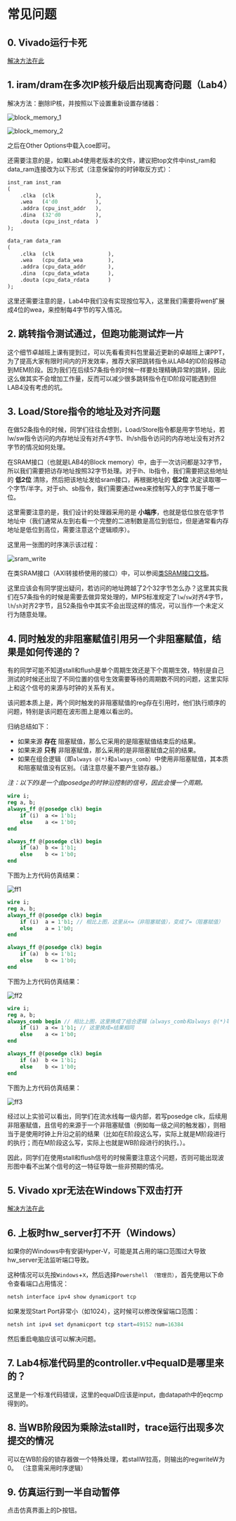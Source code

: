 # 常见问题

## 0. Vivado运行卡死

[解决方法在此](https://blog.csdn.net/yihuajack/article/details/120830612)

## 1. iram/dram在多次IP核升级后出现离奇问题（Lab4）

解决方法：删除IP核，并按照以下设置重新设置存储器：

![block_memory_1](../img/block_memory_1.png)

![block_memory_2](../img/block_memory_2.png)

之后在Other Options中载入coe即可。

还需要注意的是，如果Lab4使用老版本的文件，建议把top文件中inst_ram和data_ram连接改为以下形式（注意保留你的时钟取反方式）：

```sv
inst_ram inst_ram
(
    .clka  (clk             ),   
    .wea   (4'd0            ),
    .addra (cpu_inst_addr   ),
    .dina  (32'd0           ),
    .douta (cpu_inst_rdata  ) 
);

data_ram data_ram
(
    .clka  (clk                 ),   
    .wea   (cpu_data_wea        ),
    .addra (cpu_data_addr       ),
    .dina  (cpu_data_wdata      ),
    .douta (cpu_data_rdata      ) 
);
```

这里还需要注意的是，Lab4中我们没有实现按位写入，这里我们需要将wen扩展成4位的wea，来控制每4字节的写入情况。

## 2. 跳转指令测试通过，但跑功能测试炸一片

这个细节卓越班上课有提到过，可以先看看资料包里最近更新的卓越班上课PPT，为了提高大家有限时间内的开发效率，推荐大家把跳转指令从LAB4的ID阶段移动到MEM阶段。因为我们在后续57条指令的时候一样要处理精确异常的跳转，因此这么做其实不会增加工作量，反而可以减少很多跳转指令在ID阶段可能遇到但LAB4没有考虑的坑。

## 3. Load/Store指令的地址及对齐问题

在做52条指令的时候，同学们往往会想到，Load/Store指令都是用字节地址，若lw/sw指令访问的内存地址没有对齐4字节、lh/sh指令访问的内存地址没有对齐2字节的情况如何处理。

在SRAM接口（也就是LAB4的Block memory）中，由于一次访问都是32字节，所以我们需要把访存地址按照32字节处理。对于lh、lb指令，我们需要把这些地址的 **低2位** 清除，然后把该地址发给sram接口，再根据地址的 **低2位** 决定读取哪一个字节/半字。对于sh、sb指令，我们需要通过wea来控制写入的字节属于哪一位。

这里需要注意的是，我们设计的处理器采用的是 **小端序**，也就是低位放在低字节地址中（我们通常从左到右看一个完整的二进制数是高位到低位，但是通常看内存地址是低位到高位，需要注意这个逻辑顺序）。

这里用一张图的时序演示该过程：

![sram_write](../img/sram_write.png)

在类SRAM接口（AXI转接桥使用的接口）中，可以参阅[类SRAM接口文档](/basic/basic_cache/#sram)。

这里应该会有同学提出疑问，若访问的地址跨越了2个32字节怎么办？这里其实我们在57条指令的时候是需要去做异常处理的，MIPS标准规定了`lw`/`sw`对齐4字节，`lh`/`sh`对齐2字节，且52条指令中其实不会出现这样的情况，可以当作一个未定义行为随意处理。

## 4. 同时触发的非阻塞赋值引用另一个非阻塞赋值，结果是如何传递的？

有的同学可能不知道stall和flush是单个周期生效还是下个周期生效，特别是自己测试的时候还出现了不同位置的信号生效需要等待的周期数不同的问题，这里实际上和这个信号的来源与时钟的关系有关。

该问题本质上是，两个同时触发的非阻塞赋值的reg存在引用时，他们执行顺序的问题，特别是该问题在波形图上是难以看出的。

归纳总结如下：

- 如果来源 **存在** 阻塞赋值，那么它采用的是阻塞赋值结束后的结果。
- 如果来源 **只有** 非阻塞赋值，那么采用的是非阻塞赋值之前的结果。
- 如果在组合逻辑（即`always @(*)`和`always_comb`）中使用非阻塞赋值，其本质和阻塞赋值没有区别。（请注意尽量不要产生锁存器。）

*注：以下的i是一个由posedge的时钟沿控制的信号，因此会慢一个周期。*

```sv
wire i;
reg a, b;
always_ff @(posedge clk) begin
    if (i)  a <= 1'b1;
    else    a <= 1'b0;
end

always_ff @(posedge clk) begin
    if (a)  b <= 1'b1;
    else    b <= 1'b0;
end
```

下图为上方代码仿真结果：

![ff1](../img/ff1.png)

```sv
wire i;
reg a, b;
always_ff @(posedge clk) begin
    if (i)  a = 1'b1; // 相比上图，这里从<=（非阻塞赋值），变成了=（阻塞赋值）
    else    a = 1'b0;
end

always_ff @(posedge clk) begin
    if (a)  b <= 1'b1;
    else    b <= 1'b0;
end
```

下图为上方代码仿真结果：

![ff2](../img/ff2.png)

```sv
wire i;
reg a, b;
always_comb begin // 相比上图，这里换成了组合逻辑（always_comb和always @(*)等价）
    if (i)  a <= 1'b1; // 这里换成=结果相同
    else    a <= 1'b0;
end

always_ff @(posedge clk) begin
    if (a)  b <= 1'b1;
    else    b <= 1'b0;
end
```

下图为上方代码仿真结果：

![ff3](../img/ff3.png)

经过以上实验可以看出，同学们在流水线每一级内部，若写posedge clk，后续用非阻塞赋值，且信号的来源于一个非阻塞赋值（例如每一级之间的触发器），则相当于是使用时钟上升沿之前的结果（比如在E阶段这么写，实际上就是M阶段进行的执行；而在M阶段这么写，实际上也就是WB阶段进行的执行。）。

因此，同学们在使用stall和flush信号的时候需要注意这个问题，否则可能出现波形图中看不出某个信号的这一特征导致一些非预期的情况。

## 5. Vivado xpr无法在Windows下双击打开

[解决方法在此](https://blog.csdn.net/weixin_42837669/article/details/112854020)

## 6. 上板时hw_server打不开（Windows）

如果你的Windows中有安装Hyper-V，可能是其占用的端口范围过大导致hw_server无法监听端口导致。

这种情况可以先按`Windows`+`X`，然后选择`Powershell （管理员）`，首先使用以下命令查看端口占用情况：

```powershell
netsh interface ipv4 show dynamicport tcp
```

如果发现Start Port非常小（如1024），这时候可以修改保留端口范围：

```powershell
netsh int ipv4 set dynamicport tcp start=49152 num=16384
```

然后重启电脑应该可以解决问题。

## 7. Lab4标准代码里的controller.v中equalD是哪里来的？

这里是一个标准代码错误，这里的equalD应该是input，由datapath中的eqcmp得到的。

## 8. 当WB阶段因为乘除法stall时，trace运行出现多次提交的情况

可以在WB阶段的锁存器做一个特殊处理，若stallW拉高，则输出的regwriteW为0。
（注意需采用时序逻辑）

## 9. 仿真运行到一半自动暂停

点击仿真界面上的▷按钮。
